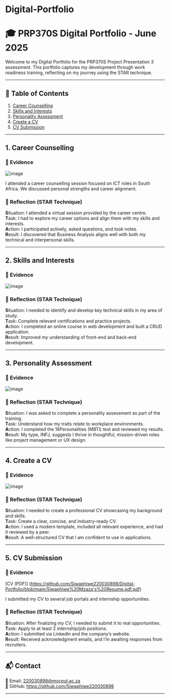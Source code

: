 # Digital-Portfolio
# 🎓 PRP370S Digital Portfolio - June 2025

Welcome to my Digital Portfolio for the PRP370S Project Presentation 3 assessment. This portfolio captures my development through work readiness training, reflecting on my journey using the STAR technique.

---

## 📌 Table of Contents

1. [Career Counselling](#1-career-counselling)
2. [Skills and Interests](#2-skills-and-interests)
3. [Personality Assessment](#3-personality-assessment)
4. [Create a CV](#4-create-a-cv)
5. [CV Submission](#5-cv-submission)

---

## 1. Career Counselling

### 🧾 Evidence
![image](https://github.com/user-attachments/assets/b12be73b-97aa-4484-879b-19f1075ae8fc)

I attended a career counselling session focused on ICT roles in South Africa. We discussed personal strengths and career alignment.

### 💬 Reflection (STAR Technique)

**S**ituation: I attended a virtual session provided by the career centre.  
**T**ask: I had to explore my career options and align them with my skills and interests.  
**A**ction: I participated actively, asked questions, and took notes.  
**R**esult: I discovered that Business Analysis aligns well with both my technical and interpersonal skills.

---

## 2. Skills and Interests

### 🧾 Evidence
![image](https://github.com/user-attachments/assets/c69a293c-6dd9-4287-8405-ea27267e2f5b)


### 💬 Reflection (STAR Technique)

**S**ituation: I needed to identify and develop key technical skills in my area of study.  
**T**ask: Complete relevant certifications and practice projects.  
**A**ction: I completed an online course in web development and built a CRUD application.  
**R**esult: Improved my understanding of front-end and back-end development.

---

## 3. Personality Assessment

### 🧾 Evidence
![image](https://github.com/user-attachments/assets/ab3ccc26-b5f2-4279-b0f5-7d6ea40f2e78)


### 💬 Reflection (STAR Technique)

**S**ituation: I was asked to complete a personality assessment as part of the training.  
**T**ask: Understand how my traits relate to workplace environments.  
**A**ction: I completed the 16Personalities (MBTI) test and reviewed my results.  
**R**esult: My type, INFJ, suggests I thrive in thoughtful, mission-driven roles like project management or UX design.

---

## 4. Create a CV

### 🧾 Evidence

![image](https://github.com/user-attachments/assets/1360a97b-6490-4c73-8ba0-d4cec4ef770b)


### 💬 Reflection (STAR Technique)

**S**ituation: I needed to create a professional CV showcasing my background and skills.  
**T**ask: Create a clear, concise, and industry-ready CV.  
**A**ction: I used a modern template, included all relevant experience, and had it reviewed by a peer.  
**R**esult: A well-structured CV that I am confident to use in applications.

---

## 5. CV Submission

### 🧾 Evidence

[CV (PDF)] (https://github.com/Siwaphiwe220030898/Digital-Portfolio/blob/main/Siwaphiwe%20Mzaza's%20Resume.pdf.pdf)

I submitted my CV to several job portals and internship opportunities.

### 💬 Reflection (STAR Technique)

**S**ituation: After finalizing my CV, I needed to submit it to real opportunities.  
**T**ask: Apply to at least 2 internship/job positions.  
**A**ction: I submitted via LinkedIn and the company’s website.  
**R**esult: Received acknowledgment emails, and I’m awaiting responses from recruiters.

---

## 📬 Contact

📧 Email: 220030898@mycput.ac.za  
🔗 GitHub: https://github.com/Siwaphiwe220030898  

---

